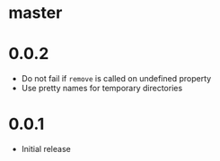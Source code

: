 # master

# 0.0.2

* Do not fail if `remove` is called on undefined property
* Use pretty names for temporary directories

# 0.0.1

* Initial release
